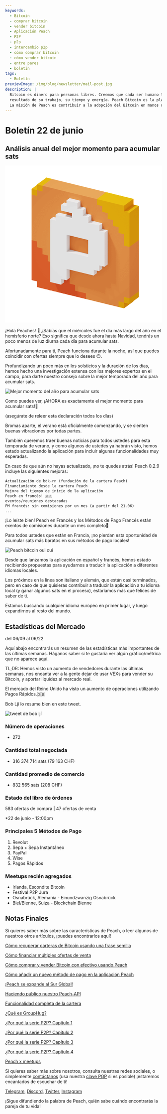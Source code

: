 ```yaml
---
keywords:
  - Bitcoin
  - comprar bitcoin
  - vender bitcoin
  - Aplicación Peach
  - P2P
  - p2p
  - intercambio p2p
  - cómo comprar bitcoin
  - cómo vender bitcoin
  - entre pares
  - boletín
tags:
  - Boletín
previewImage: /img/blog/newsletter/mail-post.jpg
description: |
  Bitcoin es dinero para personas libres. Creemos que cada ser humano tiene el derecho de elegir con qué dinero quiere almacenar su riqueza, el
  resultado de su trabajo, su tiempo y energía. Peach Bitcoin es la plataforma más fácil para comprar y vender bitcoin entre pares.
  La misión de Peach es contribuir a la adopción del Bitcoin en manos de la gente.
---
```


# Boletín 22 de junio

## Análisis anual del mejor momento para acumular sats

![peachy peach bitcoin gif](/img/blog/newsletter/gif-peach.gif)

¡Hola Peaches! 🍑
¿Sabías que el miércoles fue el día más largo del año en el hemisferio norte? Eso significa que desde ahora hasta Navidad, tendrás un poco menos de luz diurna cada día para acumular sats.

Afortunadamente para ti, Peach funciona durante la noche, así que puedes coincidir con ofertas siempre que lo desees 😉.

Profundizando un poco más en los solsticios y la duración de los días, hemos hecho una investigación extensa con los mejores expertos en el campo, para darte nuestro consejo sobre la mejor temporada del año para acumular sats.

![Mejor momento del año para acumular sats](https://img.mailinblue.com/5647291/images/content_library/original/64941307dfe4913ead6c14a6.png)

Como puedes ver, ¡AHORA es exactamente el mejor momento para acumular sats!💸

(asegúrate de releer esta declaración todos los días)

Bromas aparte, el verano está oficialmente comenzando, y se sienten buenas vibraciones por todas partes.

También queremos traer buenas noticias para todos ustedes para esta temporada de verano, y como algunos de ustedes ya habrán visto, hemos estado actualizando la aplicación para incluir algunas funcionalidades muy esperadas.

En caso de que aún no hayas actualizado, ¡no te quedes atrás! Peach 0.2.9 incluye las siguientes mejoras:

    Actualización de bdk-rn (fundación de la cartera Peach)
    Financiamiento desde la cartera Peach
    Mejora del tiempo de inicio de la aplicación
    Peach en francés! 🇲🇫
    eventos/reuniones destacadas
    PM francés: sin comisiones por un mes (a partir del 21.06)
    ...

¡Lo leíste bien! Peach en Francés y los Métodos de Pago Francés están exentos de comisiones durante un mes completo🤑

Para todos ustedes que están en Francia, ¡no pierdan esta oportunidad de acumular sats más baratos en sus métodos de pago locales!

![Peach bitcoin oui oui](https://img.mailinblue.com/5647291/images/content_library/original/649416828985185b31521435.gif)

Desde que lanzamos la aplicación en español y francés, hemos estado recibiendo propuestas para ayudarnos a traducir la aplicación a diferentes idiomas locales.

Los próximos en la línea son italiano y alemán, que están casi terminados, pero en caso de que quisieras contribuir a traducir la aplicación a tu idioma local (y ganar algunos sats en el proceso), estaríamos más que felices de saber de ti.

Estamos buscando cualquier idioma europeo en primer lugar, y luego expandirnos al resto del mundo.

## Estadísticas del Mercado

del 06/09 al 06/22

Aquí abajo encontrarás un resumen de las estadísticas más importantes de las últimas semanas. Háganos saber si te gustaría ver algún gráfico/métrica que no aparece aquí.

TL;DR: Hemos visto un aumento de vendedores durante las últimas semanas, nos encanta ver a la gente dejar de usar VEXs para vender su Bitcoin, y aportar liquidez al mercado real.

El mercado del Reino Unido ha visto un aumento de operaciones utilizando Pagos Rápidos.🇬🇧

Bob Ljí lo resume bien en este tweet.

![tweet de bob ljí](https://img.mailinblue.com/5647291/images/content_library/original/6494188b6eb6f010ad6c7ee3.png)

### Número de operaciones

- 272

### Cantidad total negociada

- 316 374 714 sats (79 163 CHF)

### Cantidad promedio de comercio

- 832 565 sats (208 CHF)

### Estado del libro de órdenes

583 ofertas de compra | 47 ofertas de venta

\*22 de junio - 12:00pm

### Principales 5 Métodos de Pago

1. Revolut
2. Sepa + Sepa Instantáneo
3. PayPal
4. Wise
5. Pagos Rápidos

### Meetups recién agregados

- Irlanda, Escondite Bitcoin
- Festival P2P Jura
- Osnabrück, Alemania - Einundzwanzig Osnabrück
- Biel/Bienne, Suiza - Blockchain Bienne

## Notas Finales

Si quieres saber más sobre las características de Peach, o leer algunos de nuestros otros artículos, ¡puedes encontrarlos aquí!

[Cómo recuperar carteras de Bitcoin usando una frase semilla](https://peachbitcoin.com/es/blog/how-to-restore-peach-wallet/)

[Cómo financiar múltiples ofertas de venta](https://peachbitcoin.com/es/blog/funding-multiple-sell-offers/)

[Cómo comprar y vender Bitcoin con efectivo usando Peach](https://peachbitcoin.com/es/blog/how-to-buy-and-sell-bitcoin-with-cash-using-peach/)

[Cómo añadir un nuevo método de pago en la aplicación Peach](https://peachbitcoin.com/es/blog/how-to-add-a-payment-method/)

[¡Peach se expande al Sur Global!](https://peachbitcoin.com/es/blog/peach-expands-to-the-global-south/)

[Haciendo público nuestro Peach-API](https://peachbitcoin.com/es/blog/making-our-peach-api-public/)

[Funcionalidad completa de la cartera](https://peachbitcoin.com/es/blog/full-wallet-functionality/)

[¿Qué es GroupHug?](https://peachbitcoin.com/es/blog/group-hug/)

[¿Por qué la serie P2P? Capítulo 1](https://peachbitcoin.com/es/blog/why-p2p-chapter-1/)

[¿Por qué la serie P2P? Capítulo 2](https://peachbitcoin.com/es/blog/why-p2p-chapter-2/)

[¿Por qué la serie P2P? Capítulo 3](https://peachbitcoin.com/es/blog/why-p2p-chapter-3-circular-economies/)

[¿Por qué la serie P2P? Capítulo 4](https://peachbitcoin.com/es/blog/why-p2p-chapter-4-chains-of-trust/)

[Peach x meetups](https://peachbitcoin.com/es/blog/peach-for-meetups/)

Si quieres saber más sobre nosotros, consulta nuestras redes sociales, o simplemente [contáctanos](mailto:hello@peachbitcoin.com) (usa nuestra [clave PGP](https://keys.openpgp.org/vks/v1/by-fingerprint/48339A19645E2E53488E0E5479E1B270FACD1BD2) si es posible) ¡estaremos encantados de escuchar de ti!

[Telegram](https://t.me/+GkOW1J-ixBBkZWRk), [Discord](https://discord.gg/ypeHz3SW54), [Twitter](https://twitter.com/peachbitcoin), [Instagram](https://instagram.com/peachbitcoin)

¡Sigue difundiendo la palabra de Peach, quién sabe cuándo encontrarás la pareja de tu vida!
